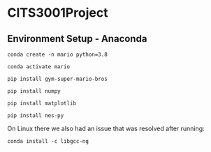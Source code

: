 # CITS3001Project

## Environment Setup - Anaconda

```
conda create -n mario python=3.8
```

```
conda activate mario
```

```
pip install gym-super-mario-bros
```

```
pip install numpy
```

```
pip install matplotlib
```

```
pip install nes-py
```

On Linux there we also had an issue that was resolved after running:

```
conda install -c libgcc-ng
```

